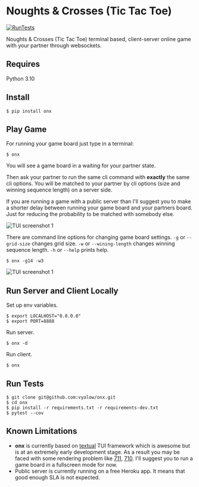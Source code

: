# Noughts & Crosses (Tic Tac Toe)

[![RunTests](https://github.com/vyalovvldmr/onx/actions/workflows/run_tests.yml/badge.svg)](https://github.com/vyalovvldmr/onx/actions/workflows/run_tests.yml)

Noughts & Crosses (Tic Tac Toe) terminal based, client-server online game with your partner through websockets.

## Requires

Python 3.10

## Install

```
$ pip install onx
```

## Play Game

For running your game board just type in a terminal:

```
$ onx
```

You will see a game board in a waiting for your partner state.

Then ask your partner to run the same cli command with **exactly** the same cli options.
You will be matched to your partner by cli options (size and winning sequence length) on a server side.

If you are running a game with a public server than I'll suggest you to make a shorter delay between running your game board and your partners board. Just for reducing the probability to be matched with somebody else.


![TUI screenshot 1](https://github.com/vyalovvldmr/onx/blob/master/static/screen1.png?raw=true)

There are command line options for changing game board settings.
`-g` or `--grid-size` changes grid size.
`-w` or `--wining-length` changes winning sequence length.
`-h` or `--help` prints help.

```
$ onx -g14 -w3
```

![TUI screenshot 1](https://github.com/vyalovvldmr/onx/blob/master/static/screen2.png?raw=true)

## Run Server and Client Locally

Set up env variables.

```
$ export LOCALHOST="0.0.0.0"
$ export PORT=8888
```

Run server.

```
$ onx -d
```

Run client.

```
$ onx
```

## Run Tests

```
$ git clone git@github.com:vyalow/onx.git
$ cd onx
$ pip install -r requirements.txt -r requirements-dev.txt
$ pytest --cov
```

## Known Limitations

- **onx** is currently based on [textual](https://github.com/Textualize/textual) TUI framework which is awesome
  but is at an extremely early development stage. As a result you may be faced with some rendering problem like [711](https://github.com/Textualize/textual/issues/711), [710](https://github.com/Textualize/textual/issues/710).
  I'll suggest you to run a game board in a fullscreen mode for now.
- Public server is currently running on a free Heroku app. It means that good enough SLA is not expected.
